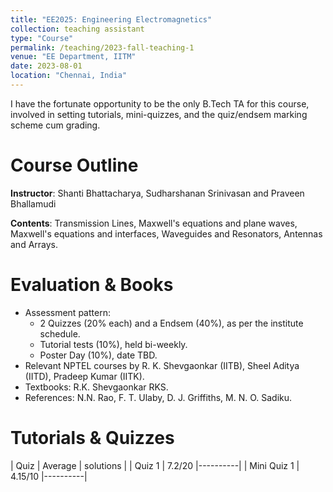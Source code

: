 ```yaml
---
title: "EE2025: Engineering Electromagnetics"
collection: teaching assistant
type: "Course"
permalink: /teaching/2023-fall-teaching-1
venue: "EE Department, IITM"
date: 2023-08-01
location: "Chennai, India"
---
```


I have the fortunate opportunity to be the only B.Tech TA for this course, involved in setting tutorials, mini-quizzes, and the quiz/endsem marking scheme cum grading. 

Course Outline
======
**Instructor**: Shanti Bhattacharya, Sudharshanan Srinivasan and Praveen Bhallamudi

**Contents**: Transmission Lines, Maxwell's equations and plane waves, Maxwell's equations and interfaces, Waveguides and Resonators, Antennas and Arrays.

Evaluation & Books
======
- Assessment pattern:
  - 2 Quizzes (20% each) and a Endsem (40%), as per the institute schedule.
  - Tutorial tests (10%), held bi-weekly.
  - Poster Day (10%), date TBD.
- Relevant NPTEL courses by R. K. Shevgaonkar (IITB), Sheel Aditya (IITD), Pradeep Kumar (IITK).
- Textbooks: R.K. Shevgaonkar RKS.
- References: N.N. Rao, F. T. Ulaby, D. J. Griffiths, M. N. O. Sadiku.

Tutorials & Quizzes
======
| Quiz | Average |  solutions |
| Quiz 1 | 7.2/20 |----------|
| Mini Quiz 1 | 4.15/10 |----------|


